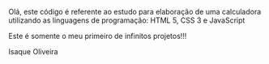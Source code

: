 Olá, este código é referente ao estudo para elaboração de uma calculadora utilizando as linguagens de programação: HTML 5, CSS 3 e JavaScript

Este é somente o meu primeiro de infinitos projetos!!!

Isaque Oliveira
